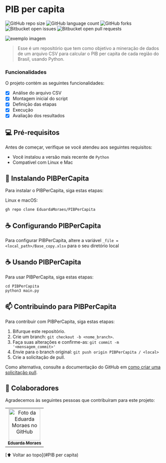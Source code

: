 # PIB per capita

<!---Esses são exemplos. Veja https://shields.io para outras pessoas ou para personalizar este conjunto de escudos. Você pode querer incluir dependências, status do projeto e informações de licença aqui--->

![GitHub repo size](https://img.shields.io/github/repo-size/iuricode/README-template?style=for-the-badge)
![GitHub language count](https://img.shields.io/github/languages/count/iuricode/README-template?style=for-the-badge)
![GitHub forks](https://img.shields.io/github/forks/iuricode/README-template?style=for-the-badge)
![Bitbucket open issues](https://img.shields.io/bitbucket/issues/iuricode/README-template?style=for-the-badge)
![Bitbucket open pull requests](https://img.shields.io/bitbucket/pr-raw/iuricode/README-template?style=for-the-badge)

<img src="exemplo-image.png" alt="exemplo imagem">

> Esse é um repositório que tem como objetivo a mineração de dados de um arquivo CSV para calcular o PIB per capita de cada região do Brasil, usando Python.

### Funcionalidades

O projeto contém as seguintes funcionalidades:

- [x] Análise do arquivo CSV
- [x] Montagem inicial do script
- [x] Definição das etapas
- [x] Execução
- [x] Avaliação dos resultados

## 💻 Pré-requisitos

Antes de começar, verifique se você atendeu aos seguintes requisitos:
* Você instalou a versão mais recente de `Python`
* Compatível com Linux e Mac

## 🚀 Instalando PIBPerCapita

Para instalar o PIBPerCapita, siga estas etapas:

Linux e macOS:
```
gh repo clone EduardaMoraes/PIBPerCapita
```

## ☕ Configurando PIBPerCapita

Para configurar PIBPerCapita, altere a variável `_file = <local_path>/Base_copy.xlsx` para o seu diretório local


## ☕ Usando PIBPerCapita

Para usar PIBPerCapita, siga estas etapas:

```
cd PIBPerCapita
python3 main.py
```


## 📫 Contribuindo para PIBPerCapita
<!---Se o seu README for longo ou se você tiver algum processo ou etapas específicas que deseja que os contribuidores sigam, considere a criação de um arquivo CONTRIBUTING.md separado--->
Para contribuir com PIBPerCapita, siga estas etapas:

1. Bifurque este repositório.
2. Crie um branch: `git checkout -b <nome_branch>`.
3. Faça suas alterações e confirme-as: `git commit -m '<mensagem_commit>'`
4. Envie para o branch original: `git push origin PIBPerCapita / <local>`
5. Crie a solicitação de pull.

Como alternativa, consulte a documentação do GitHub em [como criar uma solicitação pull](https://help.github.com/en/github/collaborating-with-issues-and-pull-requests/creating-a-pull-request).

## 🤝 Colaboradores

Agradecemos às seguintes pessoas que contribuíram para este projeto:

<table>
  <tr>
    <td align="center">
      <a href="#">
        <img src="https://avatars.githubusercontent.com/u/81473476?v=4" width="100px;" alt="Foto da Eduarda Moraes no GitHub"/><br>
        <sub>
          <b>Eduarda Moraes</b>
        </sub>
      </a>
    </td>
  </tr>
</table>

[⬆ Voltar ao topo](#PIB per capita)<br>
